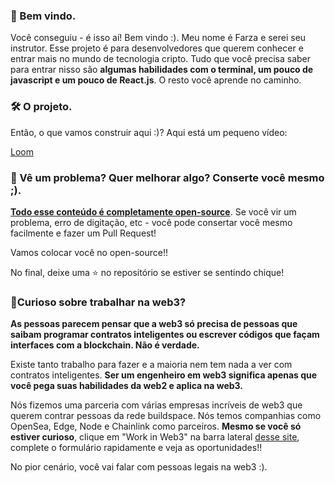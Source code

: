 ### 👋 Bem vindo.

Você conseguiu - é isso aí! Bem vindo :). Meu nome é Farza e serei seu instrutor. Esse projeto é para desenvolvedores que querem conhecer e entrar mais no mundo de tecnologia cripto. Tudo que você precisa saber para entrar nisso são **algumas habilidades com o terminal, um pouco de javascript e um pouco de React.js**. O resto você aprende no caminho.

### 🛠 O projeto.

Então, o que vamos construir aqui :)? Aqui está um pequeno vídeo:

[Loom](https://www.loom.com/share/aeea29580aaa4dd88d8c7bc27f938d63)

### **🤘  Vê um problema? Quer melhorar algo? Conserte você mesmo ;).**

**[Todo esse conteúdo é completamente open-source](https://github.com/buildspace/buildspace-projects)**. Se você vir um problema, erro de digitação, etc - você pode consertar você mesmo facilmente e fazer um Pull Request!

Vamos colocar você no open-source!!

No final, deixe uma  ⭐  no repositório se estiver se sentindo chique!

### **🚨Curioso sobre trabalhar na web3?**

**As pessoas parecem pensar que a web3 só precisa de pessoas que saibam programar contratos inteligentes ou escrever códigos que façam interfaces com a blockchain. Não é verdade.**

Existe tanto trabalho para fazer e a maioria nem tem nada a ver com contratos inteligentes. **Ser um engenheiro em web3 significa apenas que você pega suas habilidades da web2 e aplica na web3.**

Nós fizemos uma parceria com várias empresas incríveis de web3 que querem contrar pessoas da rede buildspace. Nós temos companhias como OpenSea, Edge, Node e Chainlink como parceiros.  **Mesmo se você só estiver curioso**, clique em "Work in Web3" na barra lateral [desse site](https://app.buildspace.so/home), complete o formulário rapidamente e veja as oportunidades!!

No pior cenário, você vai falar com pessoas legais na web3 :).